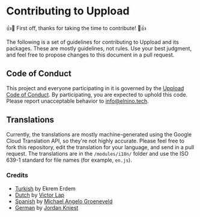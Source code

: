 # Contributing to Uppload

👍🎉 First off, thanks for taking the time to contribute! 🎉👍

The following is a set of guidelines for contributing to Uppload and its packages. These are mostly guidelines, not rules. Use your best judgment, and feel free to propose changes to this document in a pull request.

## Code of Conduct

This project and everyone participating in it is governed by the [Uppload Code of Conduct](https://github.com/elninotech/uppload/blob/master/CODE_OF_CONDUCT.md). By participating, you are expected to uphold this code. Please report unacceptable behavior to [info@elnino.tech](mailto:info@elnino.tech).

## Translations

Currently, the translations are mostly machine-generated using the Google Cloud Translation API, so they're not highly accurate. Please feel free to fork this repository, edit the translation for your language, and send in a pull request. The translations are in the `/modules/i18n/` folder and use the ISO 639-1 standard for file names (for example, `en.js`).

### Credits

- [Turkish](https://github.com/elninotech/uppload/blob/master/modules/i18n/tr.js) by Ekrem Erdem
- [Dutch](https://github.com/elninotech/uppload/blob/master/modules/i18n/nl.js) by [Victor Lap](https://github.com/victorlap)
- [Spanish](https://github.com/elninotech/uppload/blob/master/modules/i18n/es.js) by [Michael Angelo Groeneveld](https://github.com/elnino-ict)
- [German](https://github.com/elninotech/uppload/blob/master/modules/i18n/de.js) by [Jordan Kniest](https://github.com/jkniest)
